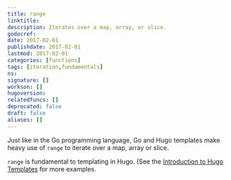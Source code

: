 ```yaml
---
title: range
linktitle:
description: Iterates over a map, array, or slice.
godocref:
date: 2017-02-01
publishdate: 2017-02-01
lastmod: 2017-02-01
categories: [functions]
tags: [iteration,fundamentals]
ns:
signature: []
workson: []
hugoversion:
relatedfuncs: []
deprecated: false
draft: false
aliases: []
---
```


Just like in the Go programming language, Go and Hugo templates make heavy use of `range` to iterate over a map, array or slice.

`range` is fundamental to templating in Hugo. (See the [Introduction to Hugo Templates](/templates/introduction/) for more examples.
